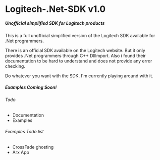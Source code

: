 # Logitech-.Net-SDK v1.0
<h5>Unofficial simplified SDK for Logitech products</h5>

This is a full unofficial simplified version of the Logitech SDK available for .Net programmers.

There is an official SDK available on the Logitech website. But it only provides .Net programmers through C++ DllImport.
Also i found their documentation to be hard to understand and does not provide any error checking.

Do whatever you want with the SDK. I'm currently playing around with it.

<h5>Examples Coming Soon!</h5>

<h6>Todo</h6>
<ul>
  <li>Documentation</li>
  <li>Examples</li>
</ul>

<h6>Examples Todo list</h6>
<ul>
  <li>CrossFade ghosting</li>
  <li>Arx App</li>
</ul>
